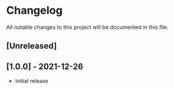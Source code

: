 # Changelog
All notable changes to this project will be documented in this file.

## [Unreleased]

## [1.0.0] - 2021-12-26
- Initial release
